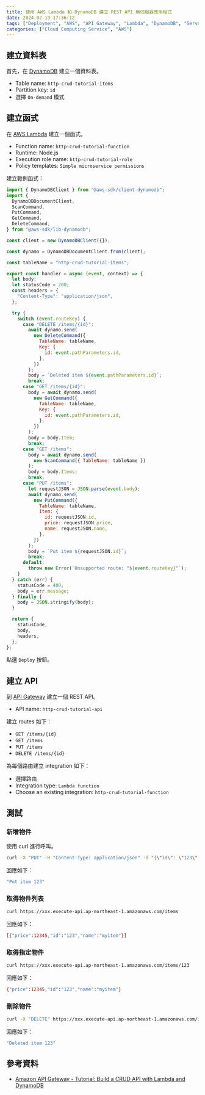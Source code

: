 ```yaml
---
title: 使用 AWS Lambda 和 DynamoDB 建立 REST API 無伺服器應用程式
date: 2024-02-13 17:36:12
tags: ["Deployment", "AWS", "API Gateway", "Lambda", "DynamoDB", "Serverless"]
categories: ["Cloud Computing Service", "AWS"]
---
```


## 建立資料表

首先，在 [DynamoDB](https://console.aws.amazon.com/dynamodb/) 建立一個資料表。

- Table name: `http-crud-tutorial-items`
- Partition key: `id`
- 選擇 `On-demand` 模式

## 建立函式

在 [AWS Lambda]( https://console.aws.amazon.com/lambda) 建立一個函式。

- Function name: `http-crud-tutorial-function`
- Runtime: Node.js
- Execution role name: `http-crud-tutorial-role`
- Policy templates: `Simple microservice permissions`

建立範例函式：

```js
import { DynamoDBClient } from "@aws-sdk/client-dynamodb";
import {
  DynamoDBDocumentClient,
  ScanCommand,
  PutCommand,
  GetCommand,
  DeleteCommand,
} from "@aws-sdk/lib-dynamodb";

const client = new DynamoDBClient({});

const dynamo = DynamoDBDocumentClient.from(client);

const tableName = "http-crud-tutorial-items";

export const handler = async (event, context) => {
  let body;
  let statusCode = 200;
  const headers = {
    "Content-Type": "application/json",
  };

  try {
    switch (event.routeKey) {
      case "DELETE /items/{id}":
        await dynamo.send(
          new DeleteCommand({
            TableName: tableName,
            Key: {
              id: event.pathParameters.id,
            },
          })
        );
        body = `Deleted item ${event.pathParameters.id}`;
        break;
      case "GET /items/{id}":
        body = await dynamo.send(
          new GetCommand({
            TableName: tableName,
            Key: {
              id: event.pathParameters.id,
            },
          })
        );
        body = body.Item;
        break;
      case "GET /items":
        body = await dynamo.send(
          new ScanCommand({ TableName: tableName })
        );
        body = body.Items;
        break;
      case "PUT /items":
        let requestJSON = JSON.parse(event.body);
        await dynamo.send(
          new PutCommand({
            TableName: tableName,
            Item: {
              id: requestJSON.id,
              price: requestJSON.price,
              name: requestJSON.name,
            },
          })
        );
        body = `Put item ${requestJSON.id}`;
        break;
      default:
        throw new Error(`Unsupported route: "${event.routeKey}"`);
    }
  } catch (err) {
    statusCode = 400;
    body = err.message;
  } finally {
    body = JSON.stringify(body);
  }

  return {
    statusCode,
    body,
    headers,
  };
};
```

點選 `Deploy` 按鈕。

## 建立 API

到 [API Gateway](https://console.aws.amazon.com/apigateway) 建立一個 REST API。

- API name: `http-crud-tutorial-api`

建立 routes 如下：

- `GET /items/{id}`
- `GET /items`
- `PUT /items`
- `DELETE /items/{id}`

為每個路由建立 integration 如下：

- 選擇路由
- Integration type: `Lambda function`
- Choose an existing integration: `http-crud-tutorial-function`

## 測試

### 新增物件

使用 curl 進行呼叫。

```bash
curl -X "PUT" -H "Content-Type: application/json" -d "{\"id\": \"123\", \"price\": 12345, \"name\": \"myitem\"}" https://xxx.execute-api.ap-northeast-1.amazonaws.com/items
```

回應如下：

```bash
"Put item 123"
```

### 取得物件列表

```bash
curl https://xxx.execute-api.ap-northeast-1.amazonaws.com/items
```

回應如下：

```bash
[{"price":12345,"id":"123","name":"myitem"}]
```

### 取得指定物件

```bash
curl https://xxx.execute-api.ap-northeast-1.amazonaws.com/items/123
```

回應如下：

```bash
{"price":12345,"id":"123","name":"myitem"}
```

### 刪除物件

```bash
curl -X "DELETE" https://xxx.execute-api.ap-northeast-1.amazonaws.com/items/123
```

回應如下：

```bash
"Deleted item 123"
```

## 參考資料

- [Amazon API Gateway - Tutorial: Build a CRUD API with Lambda and DynamoDB](https://docs.aws.amazon.com/apigateway/latest/developerguide/http-api-dynamo-db.html)
